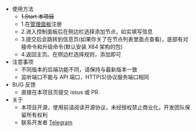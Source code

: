 - 使用方法
  - ~~1.Start 本项目~~
  - 1.在[管理面板](https://portforward.zeroteam.top/)注册
  - 2.进入控制面板后在侧边栏选择添加节点，如实填写信息
  - 3.提交后会跳转到信息页(如果你关了在节点列表里面点查看)，底部有对接命令和升级命令(默认安装 X64 架构的包)
  - 4.返回主页。在侧边栏选择规则，添加即可
- 注意事项
  - 不同版本的后端功能不同，请保持与最新版本一致
  - 监听端口不能与 API 端口，HTTP(S)协议服务端口相同
- BUG 反馈
  - 直接在本项目页提交 issus 或 PR
- 关于
  - 本项目开源，使用前请阅读开源协议，未经授权禁止商业化，开发团队保留所有权利
  - 联系开发者 [Telegram](https://t.me/CoiaPrant)

